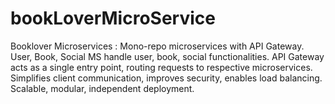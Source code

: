 # bookLoverMicroService
Booklover Microservices : Mono-repo microservices with API Gateway. User, Book, Social MS handle user, book, social functionalities. API Gateway acts as a single entry point, routing requests to respective microservices. Simplifies client communication, improves security, enables load balancing. Scalable, modular, independent deployment.
